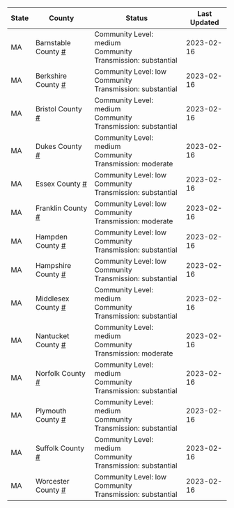 State | County | Status | Last Updated
--- | --- | --- | --- 
MA | Barnstable County <a href="#barnstable_county">#</a> | <a name="barnstable_county"></a>Community Level: medium<br/>Community Transmission: substantial | 2023-02-16
MA | Berkshire County <a href="#berkshire_county">#</a> | <a name="berkshire_county"></a>Community Level: low<br/>Community Transmission: substantial | 2023-02-16
MA | Bristol County <a href="#bristol_county">#</a> | <a name="bristol_county"></a>Community Level: medium<br/>Community Transmission: substantial | 2023-02-16
MA | Dukes County <a href="#dukes_county">#</a> | <a name="dukes_county"></a>Community Level: medium<br/>Community Transmission: moderate | 2023-02-16
MA | Essex County <a href="#essex_county">#</a> | <a name="essex_county"></a>Community Level: low<br/>Community Transmission: substantial | 2023-02-16
MA | Franklin County <a href="#franklin_county">#</a> | <a name="franklin_county"></a>Community Level: low<br/>Community Transmission: moderate | 2023-02-16
MA | Hampden County <a href="#hampden_county">#</a> | <a name="hampden_county"></a>Community Level: low<br/>Community Transmission: substantial | 2023-02-16
MA | Hampshire County <a href="#hampshire_county">#</a> | <a name="hampshire_county"></a>Community Level: low<br/>Community Transmission: substantial | 2023-02-16
MA | Middlesex County <a href="#middlesex_county">#</a> | <a name="middlesex_county"></a>Community Level: medium<br/>Community Transmission: substantial | 2023-02-16
MA | Nantucket County <a href="#nantucket_county">#</a> | <a name="nantucket_county"></a>Community Level: medium<br/>Community Transmission: moderate | 2023-02-16
MA | Norfolk County <a href="#norfolk_county">#</a> | <a name="norfolk_county"></a>Community Level: medium<br/>Community Transmission: substantial | 2023-02-16
MA | Plymouth County <a href="#plymouth_county">#</a> | <a name="plymouth_county"></a>Community Level: medium<br/>Community Transmission: substantial | 2023-02-16
MA | Suffolk County <a href="#suffolk_county">#</a> | <a name="suffolk_county"></a>Community Level: medium<br/>Community Transmission: substantial | 2023-02-16
MA | Worcester County <a href="#worcester_county">#</a> | <a name="worcester_county"></a>Community Level: low<br/>Community Transmission: substantial | 2023-02-16
